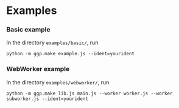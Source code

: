 # Examples

### Basic example
In the directory `examples/basic/`, run
```
python -m ggp.make example.js --ident=yourident
```

### WebWorker example
In the directory `examples/webworker/`, run
```
python -m ggp.make lib.js main.js --worker worker.js --worker subworker.js --ident=yourident
```
